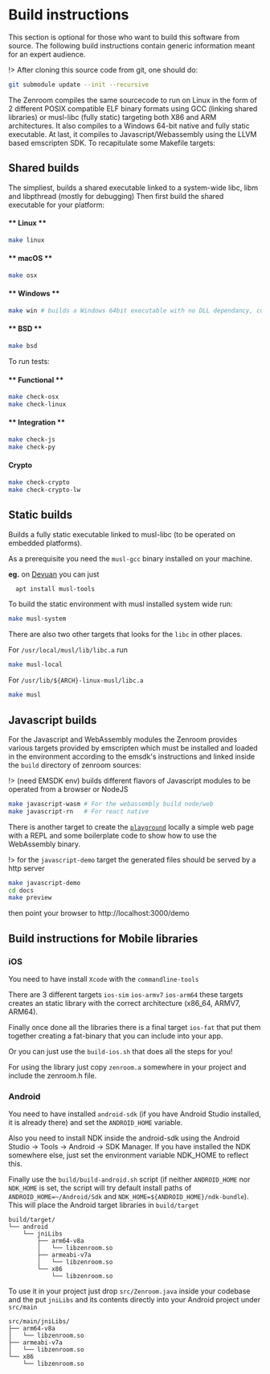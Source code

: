 # Build instructions

This section is optional for those who want to build this software from source. The following build instructions contain generic information meant for an expert audience.

!> After cloning this source code from git, one should do:
```bash
git submodule update --init --recursive
```

The Zenroom compiles the same sourcecode to run on Linux in the form of 2 different POSIX compatible ELF binary formats using GCC (linking shared libraries) or musl-libc (fully static) targeting both X86 and ARM architectures.
It also compiles to a Windows 64-bit native and fully static executable. At last, it compiles to Javascript/Webassembly using the LLVM based emscripten SDK. To recapitulate some Makefile targets:

## Shared builds
The simpliest, builds a shared executable linked to a system-wide libc, libm and libpthread (mostly for debugging)
Then first build the shared executable for your platform:

<!-- tabs:start -->

#### ** Linux **

```bash
make linux
```

#### ** macOS **

```bash
make osx
```

#### ** Windows **

```bash
make win # builds a Windows 64bit executable with no DLL dependancy, containing the LUA interpreter and all crypto functions (for client side operations on windows desktops)
```

#### ** BSD **
```bash
make bsd
```

<!-- tabs:end -->


To run tests:

<!-- tabs:start -->

#### ** Functional **

```bash
make check-osx
make check-linux
```

#### ** Integration **

```bash
make check-js
make check-py
```

#### **Crypto**
```bash
make check-crypto
make check-crypto-lw
```

<!-- tabs:end -->

## Static builds
Builds a fully static executable linked to musl-libc (to be operated on embedded platforms).

As a prerequisite you need the `musl-gcc` binary installed on your machine.

**eg.** on [Devuan](https://devuan.org) you can just
```bash
  apt install musl-tools
```

To build the static environment with musl installed system wide run:

```bash
make musl-system
```

There are also two other targets that looks for the `libc` in other places.

For `/usr/local/musl/lib/libc.a` run
```bash
make musl-local
```

For `/usr/lib/${ARCH}-linux-musl/libc.a`
```bash
make musl
```

## Javascript builds

For the Javascript and WebAssembly modules the Zenroom provides various targets provided by emscripten which must be installed and loaded in the environment according to the emsdk's instructions and linked inside the `build` directory of zenroom sources:

!> (need EMSDK env) builds different flavors of Javascript modules to be operated from a browser or NodeJS

```bash
make javascript-wasm # For the webassembly build node/web
make javascript-rn   # For react native
```

There is another target to create the [`playground`](https://dev.zenroom.org/demo/)
locally a simple web page with a REPL and some boilerplate code to show how to
use the WebAssembly binary.

!> for the `javascript-demo` target the generated files should be served by a http server

```bash
make javascript-demo
cd docs
make preview
```

then point your browser to http://localhost:3000/demo

## Build instructions for Mobile libraries

### iOS

You need to have install `Xcode` with the `commandline-tools`

There are 3 different targets `ios-sim` `ios-armv7` `ios-arm64` these targets creates an static library with the correct architecture (x86_64, ARMV7, ARM64).

Finally once done all the libraries there is a final target `ios-fat` that put them together creating a fat-binary that you can include into your app. 

Or you can just use the `build-ios.sh` that does all the steps for you!

For using the library just copy `zenroom.a` somewhere in your project and include the zenroom.h file.

### Android

You need to have installed `android-sdk` (if you have Android Studio installed, it is already there) and set the `ANDROID_HOME` variable.

Also you need to install NDK inside the android-sdk using the Android Studio -> Tools -> Android -> SDK Manager. If you have installed the NDK somewhere else, just set the environment variable NDK_HOME to reflect this.

Finally use the `build/build-android.sh` script (if neither `ANDROID_HOME` nor `NDK_HOME` is set, the script will try default install paths of `ANDROID_HOME=~/Android/Sdk` and `NDK_HOME=${ANDROID_HOME}/ndk-bundle`). This will place the Android target libraries in `build/target`

```
build/target/
└── android
    └── jniLibs
        ├── arm64-v8a
        │   └── libzenroom.so
        ├── armeabi-v7a
        │   └── libzenroom.so
        └── x86
            └── libzenroom.so
```

To use it in your project just drop `src/Zenroom.java` inside your codebase and the put `jniLibs` and its contents directly into your Android project under `src/main`

```
src/main/jniLibs/
├── arm64-v8a
│   └── libzenroom.so
├── armeabi-v7a
│   └── libzenroom.so
└── x86
    └── libzenroom.so
```


